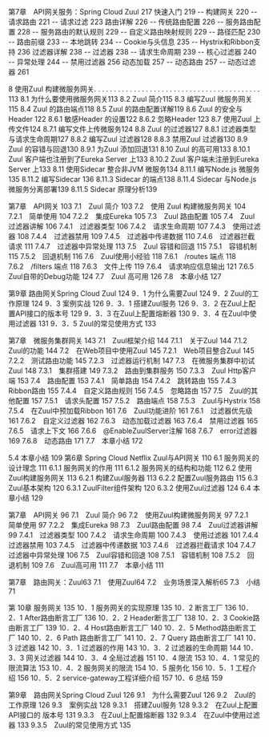 第7章　API网关服务：Spring Cloud Zuul	217
快速入门	219
-- 构建网关	220
-- 请求路由	221
-- 请求过滤	223
路由详解	226
-- 传统路由配置	226
-- 服务路由配置	228
-- 服务路由的默认规则	229
-- 自定义路由映射规则	229
-- 路径匹配	230
-- 路由前缀	233
-- 本地跳转	234
--  Cookie与头信息	235
-- Hystrix和Ribbon支持	236
过滤器详解	238
-- 过滤器	238
-- 请求生命周期	239
-- 核心过滤器	240
-- 异常处理	244
-- 禁用过滤器	256
动态加载	257
-- 动态路由	257
-- 动态过滤器	261



8 使用Zuul 构建微服务网关. . . . . . . . . . . . . . . . . . . . . . . . . . . . . . . . . . . . . . . . . . 113
8.1 为什么要使用微服务网关113
8.2 Zuul 简介115
8.3 编写Zuul 微服务网关115
8.4 Zuul 的路由端点118
8.5 Zuul 的路由配置详解119
8.6 Zuul 的安全与Header 122
8.6.1 敏感Header 的设置122
8.6.2 忽略Header 123
8.7 使用Zuul 上传文件124
8.7.1 编写文件上传微服务124
8.8 Zuul 的过滤器127
8.8.1 过滤器类型与请求生命周期127
8.8.2 编写Zuul 过滤器128
8.8.3 禁用Zuul 过滤器130
8.9 Zuul 的容错与回退130
8.9.1 为Zuul 添加回退131
8.10 Zuul 的高可用133
8.10.1 Zuul 客户端也注册到了Eureka Server 上133
8.10.2 Zuul 客户端未注册到Eureka Server 上133
8.11 使用Sidecar 整合非JVM 微服务134
8.11.1 编写Node.js 微服务135
8.11.2 编写Sidecar 136
8.11.3 Sidecar 的端点138
8.11.4 Sidecar 与Node.js 微服务分离部署139
8.11.5 Sidecar 原理分析139

第7章　API网关  103
7.1　Zuul 简介  103
7.2　使用 Zuul 构建微服务网关  104
7.2.1　简单使用  104
7.2.2　集成Eureka  105
7.3　Zuul 路由配置  105
7.4　Zuul过滤器讲解  106
7.4.1　过滤器类型  106
7.4.2　请求生命周期  107
7.4.3　使用过滤器  108
7.4.4　过滤器禁用  109
7.4.5　过滤器中传递数据  110
7.4.6　过滤器拦截请求  111
7.4.7　过滤器中异常处理  113
7.5　Zuul 容错和回退  115
7.5.1　容错机制  115
7.5.2　回退机制  116
7.6　Zuul使用小经验  118
7.6.1　/routes 端点  118
7.6.2　/filters 端点  118
7.6.3　文件上传  119
7.6.4　请求响应信息输出  121
7.6.5　Zuul自带的Debug功能  124
7.7　Zuul 高可用  126
7.8　本章小结  127



第9章 路由网关Spring Cloud Zuul 124
9．1 为什么需要Zuul 124
9．2 Zuul的工作原理 124
9．3 案例实战 126
9．3．1 搭建Zuul服务 126
9．3．2 在Zuul上配置API接口的版本号 129
9．3．3 在Zuul上配置熔断器 130
9．3．4 在Zuul中使用过滤器 131
9．3．5 Zuul的常见使用方式 133



第7章　微服务集群网关	143
7.1　Zuul框架介绍	144
7.1.1　关于Zuul	144
7.1.2　Zuul的功能	144
7.2　在Web项目中使用Zuul	145
7.2.1　Web项目整合Zuul	145
7.2.2　测试路由功能	145
7.2.3　过滤器运行机制	147
7.3　在微服务集群中初试Zuul	148
7.3.1　集群搭建	149
7.3.2　路由到集群服务	150
7.3.3　Zuul Http客户端	153
7.4　路由配置	153
7.4.1　简单路由	154
7.4.2　跳转路由	155
7.4.3　Ribbon路由	155
7.4.4　自定义路由规则	156
7.4.5　忽略路由	157
7.5　Zuul的其他配置	157
7.5.1　请求头配置	157
7.5.2　路由端点	158
7.5.3　Zuul与Hystrix	158
7.5.4　在Zuul中预加载Ribbon	161
7.6　Zuul功能进阶	161
7.6.1　过滤器优先级	161
7.6.2　自定义过滤器	162
7.6.3　动态加载过滤器	163
7.6.4　禁用过滤器	165
7.6.5　请求上下文	166
7.6.6　@EnableZuulServer注解	168
7.6.7　error过滤器	169
7.6.8　动态路由	171
7.7　本章小结	172



5.4 本章小结 109
第6章 Spring Cloud Netflix Zuul与API网关 110
6.1 服务网关的设计理念 111
6.1.1 服务网关的作用 111
6.1.2 服务网关的结构和功能 112
6.2 使用Zuul构建服务网关 113
6.2.1 构建Zuul服务器 113
6.2.2 配置Zuul服务路由 115
6.3 Zuul基本架构 120
6.3.1 ZuulFilter组件架构 120
6.3.2 使用Zuul过滤器 124
6.4 本章小结 129



第7章　API网关 96
7.1　Zuul 简介 96
7.2　使用Zuul构建微服务网关 97
7.2.1　简单使用 97
7.2.2　集成Eureka 98
7.3　Zuul路由配置 98
7.4　Zuul过滤器讲解 99
7.4.1　过滤器类型 100
7.4.2　请求生命周期 100
7.4.3　使用过滤器 101
7.4.4　过滤器禁用 103
7.4.5　过滤器中传递数据 103
7.4.6　过滤器拦截请求 104
7.4.7　过滤器中异常处理 106
7.5　Zuul容错和回退 108
7.5.1　容错机制 108
7.5.2　回退机制 109
7.6　Zuul高可用 111
7.7　本章小结 111

第7章　路由网关：Zuul63
7.1　使用Zuul64
7.2　业务场景深入解析65
7.3　小结71

第 10章 服务网关 135
10．1 服务网关的实现原理 135
10．2 断言工厂 136
10．2．1 After路由断言工厂 136
10．2．2 Header断言工厂 138
10．2．3 Cookie路由断言工厂 139
10．2．4 Host路由断言工厂 140
10．2．5 Method路由断言工厂 140
10．2．6 Path 路由断言工厂 141
10．2．7 Query 路由断言工厂 141
10．3 过滤器 142
10．3．1 过滤器的作用 143
10．3．2 过滤器的生命周期 144
10．3．3 网关过滤器 144
10．3．4 全局过滤器 151
10．4 限流 153
10．4．1 常见的限流算法 153
10．4．2 服务网关的限流 154
10．5 服务化 156
10．5．1 工程介绍 156
10．5．2 service-gateway工程详细介绍 157
10．6 总结 159



第9章　路由网关Spring Cloud Zuul 126
9.1　为什么需要Zuul 126
9.2　Zuul的工作原理 126
9.3　案例实战 128
9.3.1　搭建Zuul服务 128
9.3.2　在Zuul上配置API接口的
版本号 131
9.3.3　在Zuul上配置熔断器 132
9.3.4　在Zuul中使用过滤器 133
9.3.5　Zuul的常见使用方式 135